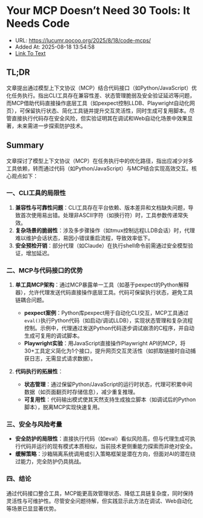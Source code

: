# Your MCP Doesn’t Need 30 Tools: It Needs Code
- URL: https://lucumr.pocoo.org/2025/8/18/code-mcps/
- Added At: 2025-08-18 13:54:58
- [Link To Text](2025-08-18-your-mcp-doesn’t-need-30-tools-it-needs-code_raw.md)

## TL;DR


文章提出通过模型上下文协议（MCP）结合代码接口（如Python/JavaScript）优化任务执行。指出CLI工具存在兼容性差、状态管理脆弱及安全验证延迟等问题，而MCP借助代码直接操作底层工具（如pexpect控制LLDB、Playwright自动化网页），可保留执行状态、简化工具链并提升交互灵活性，同时生成可复用脚本。尽管直接执行代码存在安全风险，但实验证明其在调试和Web自动化场景中效果显著，未来需进一步探索防护技术。

## Summary


文章探讨了模型上下文协议（MCP）在任务执行中的优化路径，指出应减少对多工具依赖，转而通过代码（如Python/JavaScript）与MCP结合实现高效交互。核心观点如下：

### 一、CLI工具的局限性
1. **兼容性与可靠性问题**：CLI工具存在平台依赖、版本差异和文档缺失问题，导致首次使用易出错。处理非ASCII字符（如换行符）时，工具参数传递常失效。
2. **复杂场景的脆弱性**：涉及多步骤操作（如tmux控制远程LLDB会话）时，代理难以维护会话状态，易因小错误重启流程，导致效率低下。
3. **安全预检开销**：部分代理（如Claude）在执行shell命令前需通过安全模型验证，增加延迟。

### 二、MCP与代码接口的优势
1. **单工具MCP架构**：通过MCP暴露单一工具（如基于pexpect的Python解释器），允许代理发送代码直接操作底层工具。代码可保留执行状态，避免工具链耦合问题。
   - **pexpect案例**：Python库pexpect用于自动化CLI交互，MCP工具通过`eval()`执行Python代码（如启动/调试LLDB），实现状态管理和复杂流程控制。示例中，代理通过发送Python代码逐步调试崩溃的C程序，并自动生成可复用的调试脚本。
   - **Playwright实验**：用JavaScript直接操作Playwright API的MCP，将30+工具定义简化为1个接口，提升网页交互灵活性（如抓取链接时自动捕获日志，无需显式请求数据）。

2. **代码执行的拓展性**：
   - **状态管理**：通过保留Python/JavaScript的运行时状态，代理可积累中间数据（如页面翻页时存储信息），减少重复推理。
   - **可复用性**：代码输出模式使其天然支持生成独立脚本（如调试后的Python脚本），脱离MCP实现快速复用。

### 三、安全与风险考量
- **安全防护的局限性**：直接执行代码（如eval）看似风险高，但与代理生成可执行代码并运行的现有模式本质相似，当前技术更侧重能力探索而非绝对安全。
- **缓解策略**：沙箱隔离系统调用或引入策略框架是潜在方向，但面对AI的潜在绕过能力，完全防护仍具挑战。

### 四、结论
通过代码接口整合工具，MCP能更高效管理状态、降低工具链复杂度，同时保持灵活性与可维护性。尽管安全问题待解，但实践显示此方法在调试、Web自动化等场景已显显著优势。
